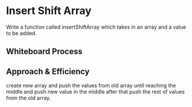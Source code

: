 # Insert Shift Array

Write a function called insertShiftArray which takes in an array and a value to be added. 

## Whiteboard Process

## Approach & Efficiency

create new array and push the values from old array until reaching the middle and push new value in the middle after that push the rest of values from the old array.
